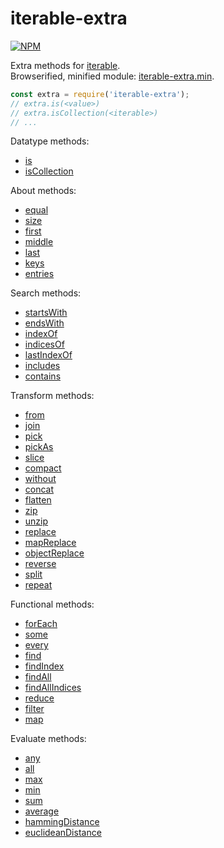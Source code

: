 # iterable-extra

[![NPM](https://nodei.co/npm/iterable-extra.png)](https://nodei.co/npm/iterable-extra/)

Extra methods for [iterable].<br>
Browserified, minified module: [iterable-extra.min].

```javascript
const extra = require('iterable-extra');
// extra.is(<value>)
// extra.isCollection(<iterable>)
// ...
```

Datatype methods:
- [is](https://www.npmjs.com/package/iterable-is)
- [isCollection](https://www.npmjs.com/package/iterable-iscollection)

About methods:
- [equal](https://www.npmjs.com/package/iterable-equal)
- [size](https://www.npmjs.com/package/iterable-size)
- [first](https://www.npmjs.com/package/iterable-first)
- [middle](https://www.npmjs.com/package/iterable-middle)
- [last](https://www.npmjs.com/package/iterable-last)
- [keys](https://www.npmjs.com/package/iterable-keys)
- [entries](https://www.npmjs.com/package/iterable-entries)

Search methods:
- [startsWith](https://www.npmjs.com/package/iterable-startswith)
- [endsWith](https://www.npmjs.com/package/iterable-endswith)
- [indexOf](https://www.npmjs.com/package/iterable-indexof)
- [indicesOf](https://www.npmjs.com/package/iterable-indicesof)
- [lastIndexOf](https://www.npmjs.com/package/iterable-lastindexof)
- [includes](https://www.npmjs.com/package/iterable-includes)
- [contains](https://www.npmjs.com/package/iterable-contains)

Transform methods:
- [from](https://www.npmjs.com/package/iterable-from)
- [join](https://www.npmjs.com/package/iterable-join)
- [pick](https://www.npmjs.com/package/iterable-pick)
- [pickAs](https://www.npmjs.com/package/iterable-pickas)
- [slice](https://www.npmjs.com/package/iterable-slice)
- [compact](https://www.npmjs.com/package/iterable-compact)
- [without](https://www.npmjs.com/package/iterable-without)
- [concat](https://www.npmjs.com/package/iterable-concat)
- [flatten](https://www.npmjs.com/package/iterable-flatten)
- [zip](https://www.npmjs.com/package/iterable-zip)
- [unzip](https://www.npmjs.com/package/iterable-zip)
- [replace](https://www.npmjs.com/package/iterable-replaceto)
- [mapReplace](https://www.npmjs.com/package/iterable-mapreplace)
- [objectReplace](https://www.npmjs.com/package/iterable-objectreplace)
- [reverse](https://www.npmjs.com/package/iterable-reverse)
- [split](https://www.npmjs.com/package/iterable-split)
- [repeat](https://www.npmjs.com/package/iterable-repeat)

Functional methods:
- [forEach](https://www.npmjs.com/package/iterable-foreach)
- [some](https://www.npmjs.com/package/iterable-someof)
- [every](https://www.npmjs.com/package/iterable-everyof)
- [find](https://www.npmjs.com/package/iterable-find)
- [findIndex](https://www.npmjs.com/package/iterable-findindex)
- [findAll](https://www.npmjs.com/package/iterable-findall)
- [findAllIndices](https://www.npmjs.com/package/iterable-findallindices)
- [reduce](https://www.npmjs.com/package/iterable-reduce)
- [filter](https://www.npmjs.com/package/iterable-filter)
- [map](https://www.npmjs.com/package/iterable-mapto)

Evaluate methods:
- [any](https://www.npmjs.com/package/iterable-any)
- [all](https://www.npmjs.com/package/iterable-all)
- [max](https://www.npmjs.com/package/iterable-max)
- [min](https://www.npmjs.com/package/iterable-min)
- [sum](https://www.npmjs.com/package/iterable-sum)
- [average](https://www.npmjs.com/package/iterable-average)
- [hammingDistance](https://www.npmjs.com/package/iterable-hammingdistance)
- [euclideanDistance](https://www.npmjs.com/package/iterable-euclideandistance)


[iterable]: https://developer.mozilla.org/en-US/docs/Web/JavaScript/Reference/Iteration_protocols
[iterable-extra.min]: https://www.npmjs.com/package/iterable-extra.min
